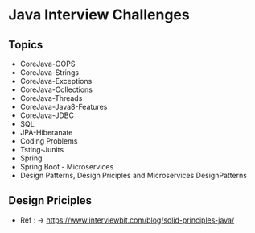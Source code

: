 # Java Interview Challenges

## Topics
* CoreJava-OOPS
* CoreJava-Strings
* CoreJava-Exceptions
* CoreJava-Collections
* CoreJava-Threads
* CoreJava-Java8-Features
* CoreJava-JDBC
* SQL 
* JPA-Hiberanate
* Coding Problems
* Tsting-Junits
* Spring
* Spring Boot - Microservices
* Design Patterns, Design Priciples and Microservices DesignPatterns 



##  Design Priciples
* Ref : -> https://www.interviewbit.com/blog/solid-principles-java/
 


